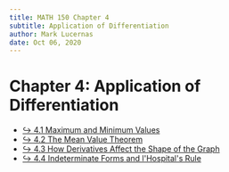 ```yaml
---
title: MATH 150 Chapter 4
subtitle: Application of Differentiation
author: Mark Lucernas
date: Oct 06, 2020
---
```



# Chapter 4: Application of Differentiation

- [↪ 4.1 Maximum and Minimum Values](ch-4-1)
- [↪ 4.2 The Mean Value Theorem](ch-4-2)
- [↪ 4.3 How Derivatives Affect the Shape of the Graph](ch-4-3)
- [↪ 4.4 Indeterminate Forms and l'Hospital's Rule](ch-4-4)

